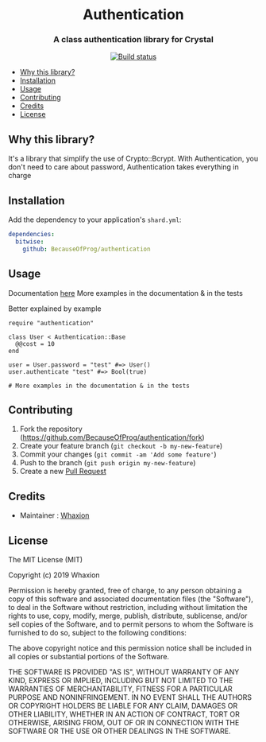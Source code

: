 <div align="center">
  <h1>Authentication</h1>
  <h3>A class authentication library for Crystal</h3>
  <a href="https://circleci.com/gh/BecauseOfProg/authentication">
    <img src="https://circleci.com/gh/BecauseOfProg/authentication.svg?style=svg" alt="Build status" />
  </a>
</div>

- [Why this library?](#why-this-library)
- [Installation](#installation)
- [Usage](#usage)
- [Contributing](#contributing)
- [Credits](#credits)
- [License](#license)

## Why this library?
  It's a library that simplify the use of Crypto::Bcrypt.
  With Authentication, you don't need to care about password, Authentication takes everything in charge

## Installation

Add the dependency to your application's `shard.yml`:

```yaml
dependencies:
  bitwise:
    github: BecauseOfProg/authentication
```

## Usage
Documentation <a href="https://becauseofprog.github.io/authentication/">here</a>
More examples in the documentation & in the tests

Better explained by example

```crystal
require "authentication"

class User < Authentication::Base
  @@cost = 10
end

user = User.password = "test" #=> User()
user.authenticate "test" #=> Bool(true)

# More examples in the documentation & in the tests
```

## Contributing

1. Fork the repository (<https://github.com/BecauseOfProg/authentication/fork>)
2. Create your feature branch (`git checkout -b my-new-feature`)
3. Commit your changes (`git commit -am 'Add some feature'`)
4. Push to the branch (`git push origin my-new-feature`)
5. Create a new [Pull Request](https://github.com/BecauseOfProg/authentication/pulls?q=is%3Apr+is%3Aopen+sort%3Aupdated-desc)

## Credits

- Maintainer : [Whaxion](https://github.com/Whaxion)

## License

The MIT License (MIT)

Copyright (c) 2019 Whaxion

Permission is hereby granted, free of charge, to any person obtaining a copy
of this software and associated documentation files (the "Software"), to deal
in the Software without restriction, including without limitation the rights
to use, copy, modify, merge, publish, distribute, sublicense, and/or sell
copies of the Software, and to permit persons to whom the Software is
furnished to do so, subject to the following conditions:

The above copyright notice and this permission notice shall be included in
all copies or substantial portions of the Software.

THE SOFTWARE IS PROVIDED "AS IS", WITHOUT WARRANTY OF ANY KIND, EXPRESS OR
IMPLIED, INCLUDING BUT NOT LIMITED TO THE WARRANTIES OF MERCHANTABILITY,
FITNESS FOR A PARTICULAR PURPOSE AND NONINFRINGEMENT. IN NO EVENT SHALL THE
AUTHORS OR COPYRIGHT HOLDERS BE LIABLE FOR ANY CLAIM, DAMAGES OR OTHER
LIABILITY, WHETHER IN AN ACTION OF CONTRACT, TORT OR OTHERWISE, ARISING FROM,
OUT OF OR IN CONNECTION WITH THE SOFTWARE OR THE USE OR OTHER DEALINGS IN
THE SOFTWARE.
